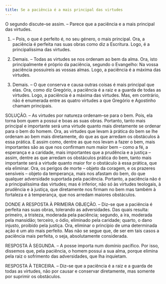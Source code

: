 ```yaml
---
title: Se a paciência é a mais principal das virtudes
---
```


O segundo discute–se assim. – Parece que a paciência e a mais principal das virtudes.  

1. – Pois, o que é perfeito é, no seu género, o mais principal. Ora, a paciência é perfeita nas suas obras como diz a Escritura. Logo, é a principalíssima das virtudes.  

2. Demais. – Todas as virtudes se nos ordenam ao bem da alma. Ora, isto principalmente é próprio da paciência, segundo o Evangelho: Na vossa paciência possuireis as vossas almas. Logo, a paciência é a máxima das virtudes.  

3. Demais. – O que conserva e causa outras coisas é mais principal que elas. Ora, como diz Gregório, a paciência é a raiz e a guarda de todas as virtudes. Logo, a paciência é a máxima das virtudes.  Mas, em contrário, não é enumerada entre as quatro virtudes a que Gregório e Agostinho chamam principais.  

SOLUÇÃO. – As virtudes por natureza ordenam–se para o bem. Pois, ela torna bom quem a possui e boas as suas obras. Portanto, tanto mais principal e importante será uma virtude quanto mais diretamente se ordenar para o bem do homem. Ora, as virtudes que levam à prática do bem se lhe ordenam ao bem mais diretamente, do que as que arredam os obstáculos à essa prática. E assim como, dentre as que nos levam a fazer o bem, mais importantes são as que nos confirmam num maior bem – como a fé, a esperança e a caridade, mais importantes que a prudência e a justiça – assim, dentre as que arredam os obstáculos prática do bem, tanto mais importante será a virtude quanto maior for o obstáculo à essa prática, que ela eliminar. Ora, os perigos de morte – objeto da coragem, e os prazeres sensíveis – objeto da temperança, mais nos afastam do bem, do que qualquer adversidade suportada pela paciência. Portanto, a paciência não é a principalíssima das virtudes; mas é inferior, não só às virtudes teologais, à prudência e à justiça, que diretamente nos firmam no bem mas também à fortaleza e à temperança, que nos arredam maiores obstáculos.  

DONDE A RESPOSTA À PRIMEIRA OBJEÇÃO. – Diz–se que a paciência é perfeita nas suas obras, tolerando as adversidades. Das quais resulta: primeiro, a tristeza, moderada pela paciência; segundo, a ira, moderada pela mansidão; terceiro, o ódio, eliminado pela caridade; quarto, o dano injusto, proibido pela justiça. Ora, eliminar o princípio de uma determinada ação é um ato mais perfeito. Mas não se segue que, de ser em tais casos a paciência mais perfeita, o seja, absolutamente considerada.  

RESPOSTA À SEGUNDA. – A posse importa num domínio pacífico. Por isso, dissemos que, pela paciência, o homem possui a sua alma, porque elimina pela raiz o sofrimento das adversidades, que lha inquietam.  

RESPOSTA À TERCEIRA. – Diz–se que a paciência é a raiz e a guarda de todas as virtudes, não por causar e conservar diretamente, mas somente por suprimir os obstáculos.